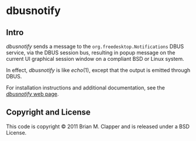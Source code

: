 # dbusnotify

## Intro

*dbusnotify* sends a message to the `org.freedesktop.Notifications` DBUS
service, via the DBUS session bus, resulting in popup message on the current
UI graphical session window on a compliant BSD or Linux system.

In effect, *dbusnotify* is like *echo*(1), except that the output is emitted
through DBUS.

For installation instructions and additional documentation, see the
[*dbusnotify* web page][].

## Copyright and License

This code is copyright &copy; 2011 Brian M. Clapper and is released under a
BSD License.

[*dbusnotify* web page]: http://software.clapper.org/dbusnotify/

